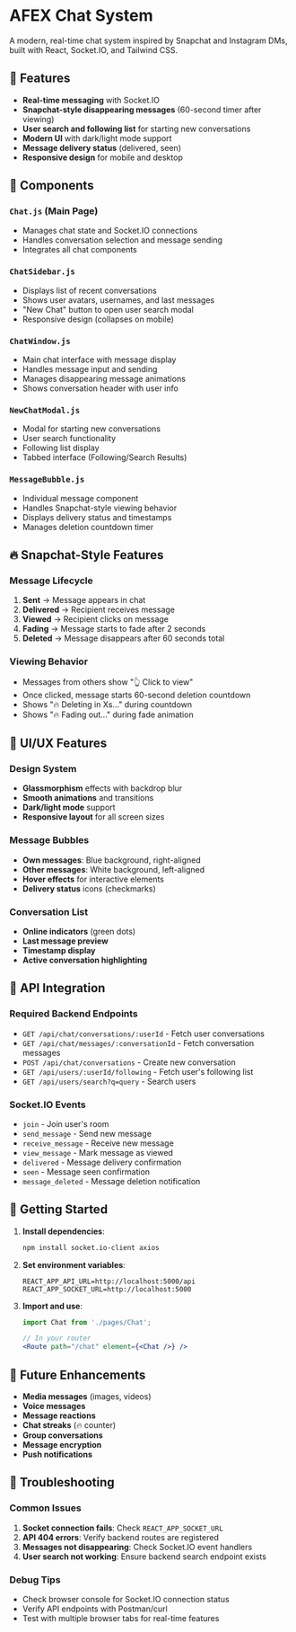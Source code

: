 # AFEX Chat System

A modern, real-time chat system inspired by Snapchat and Instagram DMs, built with React, Socket.IO, and Tailwind CSS.

## 🚀 Features

- **Real-time messaging** with Socket.IO
- **Snapchat-style disappearing messages** (60-second timer after viewing)
- **User search and following list** for starting new conversations
- **Modern UI** with dark/light mode support
- **Message delivery status** (delivered, seen)
- **Responsive design** for mobile and desktop

## 📁 Components

### `Chat.js` (Main Page)
- Manages chat state and Socket.IO connections
- Handles conversation selection and message sending
- Integrates all chat components

### `ChatSidebar.js`
- Displays list of recent conversations
- Shows user avatars, usernames, and last messages
- "New Chat" button to open user search modal
- Responsive design (collapses on mobile)

### `ChatWindow.js`
- Main chat interface with message display
- Handles message input and sending
- Manages disappearing message animations
- Shows conversation header with user info

### `NewChatModal.js`
- Modal for starting new conversations
- User search functionality
- Following list display
- Tabbed interface (Following/Search Results)

### `MessageBubble.js`
- Individual message component
- Handles Snapchat-style viewing behavior
- Displays delivery status and timestamps
- Manages deletion countdown timer

## 🔥 Snapchat-Style Features

### Message Lifecycle
1. **Sent** → Message appears in chat
2. **Delivered** → Recipient receives message
3. **Viewed** → Recipient clicks on message
4. **Fading** → Message starts to fade after 2 seconds
5. **Deleted** → Message disappears after 60 seconds total

### Viewing Behavior
- Messages from others show "👆 Click to view"
- Once clicked, message starts 60-second deletion countdown
- Shows "🔥 Deleting in Xs..." during countdown
- Shows "🔥 Fading out..." during fade animation

## 🎨 UI/UX Features

### Design System
- **Glassmorphism** effects with backdrop blur
- **Smooth animations** and transitions
- **Dark/light mode** support
- **Responsive layout** for all screen sizes

### Message Bubbles
- **Own messages**: Blue background, right-aligned
- **Other messages**: White background, left-aligned
- **Hover effects** for interactive elements
- **Delivery status** icons (checkmarks)

### Conversation List
- **Online indicators** (green dots)
- **Last message preview**
- **Timestamp display**
- **Active conversation highlighting**

## 🔌 API Integration

### Required Backend Endpoints
- `GET /api/chat/conversations/:userId` - Fetch user conversations
- `GET /api/chat/messages/:conversationId` - Fetch conversation messages
- `POST /api/chat/conversations` - Create new conversation
- `GET /api/users/:userId/following` - Fetch user's following list
- `GET /api/users/search?q=query` - Search users

### Socket.IO Events
- `join` - Join user's room
- `send_message` - Send new message
- `receive_message` - Receive new message
- `view_message` - Mark message as viewed
- `delivered` - Message delivery confirmation
- `seen` - Message seen confirmation
- `message_deleted` - Message deletion notification

## 🚀 Getting Started

1. **Install dependencies**:
   ```bash
   npm install socket.io-client axios
   ```

2. **Set environment variables**:
   ```env
   REACT_APP_API_URL=http://localhost:5000/api
   REACT_APP_SOCKET_URL=http://localhost:5000
   ```

3. **Import and use**:
   ```jsx
   import Chat from './pages/Chat';
   
   // In your router
   <Route path="/chat" element={<Chat />} />
   ```

## 🎯 Future Enhancements

- **Media messages** (images, videos)
- **Voice messages**
- **Message reactions**
- **Chat streaks** (🔥 counter)
- **Group conversations**
- **Message encryption**
- **Push notifications**

## 🐛 Troubleshooting

### Common Issues
1. **Socket connection fails**: Check `REACT_APP_SOCKET_URL`
2. **API 404 errors**: Verify backend routes are registered
3. **Messages not disappearing**: Check Socket.IO event handlers
4. **User search not working**: Ensure backend search endpoint exists

### Debug Tips
- Check browser console for Socket.IO connection status
- Verify API endpoints with Postman/curl
- Test with multiple browser tabs for real-time features 